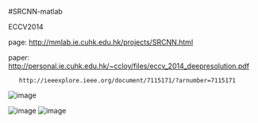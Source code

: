 #SRCNN-matlab

ECCV2014

page: http://mmlab.ie.cuhk.edu.hk/projects/SRCNN.html

paper: http://personal.ie.cuhk.edu.hk/~ccloy/files/eccv_2014_deepresolution.pdf

       http://ieeexplore.ieee.org/document/7115171/?arnumber=7115171
       
![image](https://github.com/lemoner20/SuperResolution/raw/master/SRCNN-matlab/train.png)

![image](https://raw.githubusercontent.com/lemoner20/SuperResolution/SRCNN-matlab/result1.png)
![image](https://raw.githubusercontent.com/lemoner20/SuperResolution/SRCNN-matlab/result2.png)
